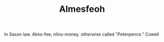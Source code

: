 ---
title: Almesfeoh
letter: A
permalink: "/definitions/bld-almesfeoh.html"
body: In Saxon law. Alms-fee; nlins-money. otherwise called "Peterpence.” Cowell
published_at: '2018-07-07'
source: Black's Law Dictionary 2nd Ed (1910)
layout: post
---
